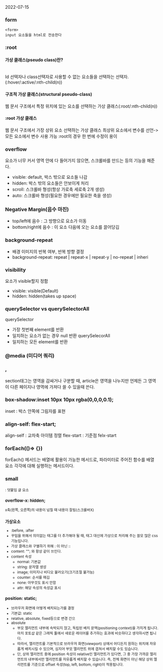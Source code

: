 2022-07-15

### **form**

~~~
<form>
input 요소들을 html로 전송한다
~~~


### **:root**
#### 가상 클래스(pseudo class)란?  
<br/>
Id 선택자나 class선택자로 사용할 수 없는 요소들을 선택하는 선택자.(:hover/:active/:nth-child(n))

#### 구조적 가상 클래스(structural pseudo-class)
웹 문서 구조에서 특정 위치에 있는 요소를 선택하는 가상 클래스(:root/:nth-child(n))

#### :root 가상 클래스
웹 문서 구조에서 가장 상위 요소 선택하는 가상 클래스
최상위 요소에서 변수를 선언->모든 요소에서 변수 사용 가능
:root의 경우 한 번에 수정이 용이   


### **overflow**
요소가 너무 커서 영역 안에 다 들어가지 않으면, 스크롤바를 만드는 등의 기능을 해준다.
* visible: default, 박스 밖으로 요소들 나감
* hidden: 박스 밖의 요소들은 안보이게 처리
* scroll: 스크롤바 형성(항상 가로축 세로축 2개 생성)
* auto: 스크롤바 형성(필요한 경우에만 필요한 축을 생성)


### **Negative Margin(음수 마진)**
* top/left에 음수 : 그 방향으로 요소가 이동
* bottom/right에 음수 : 이 요소 다음에 오는 요소를 끌어당김

### **background-repeat**
* 배경 이미지의 반복 여부, 반복 방향 결정
* background-repeat: repeat | repeat-x | repeat-y | no-repeat | inheri

### **visibility**
요소가 visible할지 정함
* visible: visible(Default)
* hidden: hidden(takes up space)

### **querySelector vs querySelectorAll**
querySelector
* 가장 첫번째 element를 반환
* 일치하는 요소가 없는 경우 null 반환
querySelecorAll
* 일치하는 모든 element를 반환

### **@media (미디어 쿼리)**

### **<section>, <article>**
section태그는 영역을 감싸거나 구분할 때,
article은 영역을 나누지만 언제든 그 영역이 다른 페이지나 영역에 가져다 쓸 수 있을때 쓴다.

### **box-shadow:inset 10px 10px rgba(0,0,0,0.1);**
inset : 박스 안쪽에 그림자를 표현

### **align-self: flex-start;**
align-self : 교차축 아이템 정렬
flex-start : 기준점 felx-start

### **forEach(()=> {})**
forEach() 메서드는 배열에 활용이 가능한 메서드로, 파라미터로 주어진 함수를 배열 요소 각각에 대해 실행하는 메서드이다.

### **small**
<small> : 덧붙임 글 요소

### **overflow-x: hidden;**
x축(왼쪽, 오른쪽)의 내용이 넘칠 때 내용이 잘림(스크롤바X)

### **가상요소**
* :before, :after
* 꾸밈을 위해서 의미없는 태그를 더 추가해야 될 때, 태그 대신에 가상으로 처리해 주는 쓸모 많은 css 기능입니다. 
* 가상 클래스와 구별하기 위해 : 이 아닌 ::
* content: ""; 와 항상 같이 쓰인다.
* content 속성
  * normal: 기본값
  * string: 문자열 생성
  * image; 이미지나 비디오 불러오기(크기조절 불가능)
  * counter: 순서를 매김
  * none: 아무것도 표시 안함
  * attr: 해당 속성의 속성값 표시


###  **position: static;**
* 브라우저 화면에 어떻게 배치되는가를 결정
* 기본값: static
* relative, absolute, fixed등으로 변경 간으
* absolute
  * 부모 엘리먼트 내부에 속박되지 않고, 독립된 배치 문맥(positioning context)을 가지게 됩니다. 마치 포토샵 같은 그래픽 툴에서 새로운 레이어를 추가하는 효과에 비슷하다고 생각하시면 됩니다.
  * 따라서, 엘리먼트를 기본적으로 브라우저 화면(viewport) 상에서 어디든지 원하는 위치에 자유롭게 배치시킬 수 있으며, 심지어 부모 엘리먼트 위에 겹쳐서 배치할 수도 있습니다.
  * 단, 상위 엘리먼트 중에 position 속성이 relative인 엘리먼트가 있다면, 그 중 가장 가까운 엘리먼트의 내부에서만 엘리먼트를 자유롭게 배치할 수 있습니다. 즉, 전체 화면이 아닌 해당 상위 엘리먼트를 기준으로 offset 속성(top, left, bottom, right)이 적용됩니다.


